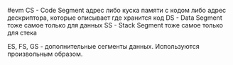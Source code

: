 #evm 
CS - Code Segment адрес либо куска памяти с кодом либо адрес дескриптора, которые описывает где хранится код
DS - Data Segment тоже самое только для данных
SS - Stack Segment тоже самое только для стека

ES, FS, GS - дополнительные сегменты данных. Используются произвольным образом.